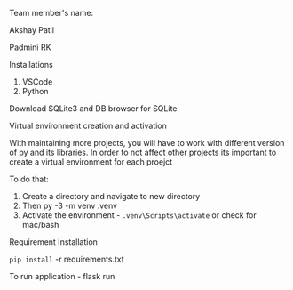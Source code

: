Team member's name:

  Akshay Patil
  
  Padmini RK
  
Installations

1. VSCode
2. Python

Download SQLite3 and DB browser for SQLite

Virtual environment creation and activation

With maintaining more projects, you will have to work with different version of py and its libraries. In order to not affect other projects its important to create a virtual environment for each proejct

To do that:

1. Create a directory and navigate to new directory
2. Then py -3 -m venv .venv
3. Activate the environment - `.venv\Scripts\activate` or check for mac/bash

Requirement Installation

`pip install` -r requirements.txt

To run application - flask run
